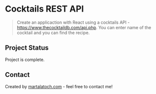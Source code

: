 # Cocktails REST API
> Create an applicaction with React using a cocktails API -  https://www.thecocktaildb.com/api.php.
> You can enter name of  the cocktail and you can find the recipe.

## Project Status
Project is complete. 

## Contact
Created by [martalatoch.com](https://www.martalatoch.com/) - feel free to contact me!
